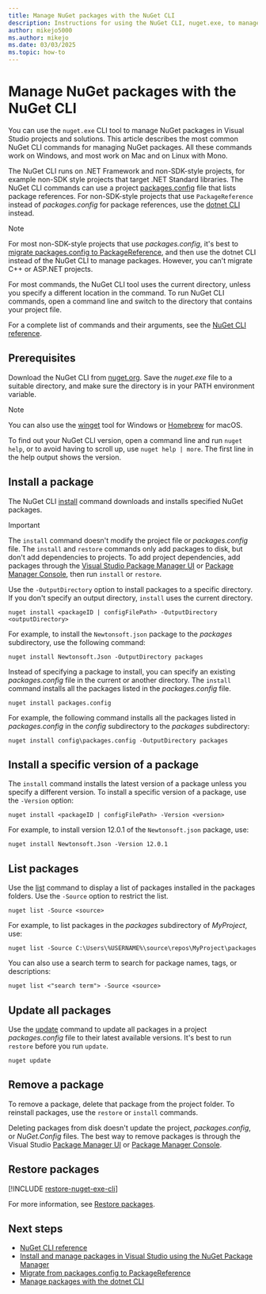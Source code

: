 ```yaml
---
title: Manage NuGet packages with the NuGet CLI
description: Instructions for using the NuGet CLI, nuget.exe, to manage NuGet packages.
author: mikejo5000
ms.author: mikejo
ms.date: 03/03/2025
ms.topic: how-to
---
```


# Manage NuGet packages with the NuGet CLI

You can use the `nuget.exe` CLI tool to manage NuGet packages in Visual Studio projects and solutions. This article describes the most common NuGet CLI commands for managing NuGet packages. All these commands work on Windows, and most work on Mac and on Linux with Mono. 

The NuGet CLI runs on .NET Framework and non-SDK-style projects, for example non-SDK style projects that target .NET Standard libraries. The NuGet CLI commands can use a project [packages.config](../reference/packages-config.md) file that lists package references. For non-SDK-style projects that use `PackageReference` instead of *packages.config* for package references, use the [dotnet CLI](install-use-packages-dotnet-cli.md) instead.

> [!NOTE]
> For most non-SDK-style projects that use *packages.config*, it's best to [migrate packages.config to PackageReference](migrate-packages-config-to-package-reference.md), and then use the dotnet CLI instead of the NuGet CLI to manage packages. However, you can't migrate C++ or ASP.NET projects.

For most commands, the NuGet CLI tool uses the current directory, unless you specify a different location in the command. To run NuGet CLI commands, open a command line and switch to the directory that contains your project file.

For a complete list of commands and their arguments, see the [NuGet CLI reference](../reference/nuget-exe-cli-reference.md).

## Prerequisites

Download the NuGet CLI from [nuget.org](https://dist.nuget.org/win-x86-commandline/latest/nuget.exe). Save the *nuget.exe* file to a suitable directory, and make sure the directory is in your PATH environment variable.

> [!NOTE]
> You can also use the [winget](/windows/package-manager/winget) tool for Windows or [Homebrew](https://brew.sh/) for macOS.

To find out your NuGet CLI version, open a command line and run `nuget help`, or to avoid having to scroll up, use `nuget help | more`. The first line in the help output shows the version.

## Install a package

The NuGet CLI [install](../reference/cli-reference/cli-ref-install.md) command downloads and installs specified NuGet packages.

> [!IMPORTANT]
> The `install` command doesn't modify the project file or *packages.config* file. The `install` and `restore` commands only add packages to disk, but don't add dependencies to projects. To add project dependencies, add packages through the [Visual Studio Package Manager UI](install-use-packages-visual-studio.md) or [Package Manager Console](install-use-packages-powershell.md), then run `install` or `restore`.

Use the `-OutputDirectory` option to install packages to a specific directory. If you don't specify an output directory, `install` uses the current directory.

```cli
nuget install <packageID | configFilePath> -OutputDirectory <outputDirectory>
```

For example, to install the `Newtonsoft.json` package to the *packages* subdirectory, use the following command:

```cli
nuget install Newtonsoft.Json -OutputDirectory packages
```

Instead of specifying a package to install, you can specify an existing *packages.config* file in the current or another directory. The `install` command installs all the packages listed in the *packages.config* file.

```cli
nuget install packages.config
```

For example, the following command installs all the packages listed in *packages.config* in the *config* subdirectory to the *packages* subdirectory:

```cli
nuget install config\packages.config -OutputDirectory packages

```

## Install a specific version of a package

The `install` command installs the latest version of a package unless you specify a different version. To install a specific version of a package, use the `-Version` option:

```cli
nuget install <packageID | configFilePath> -Version <version>
```

For example, to install version 12.0.1 of the `Newtonsoft.json` package, use:

```cli
nuget install Newtonsoft.Json -Version 12.0.1
```

## List packages

Use the [list](../reference/cli-reference/cli-ref-list.md) command to display a list of packages installed in the packages folders. Use the `-Source` option to restrict the list.

```cli
nuget list -Source <source>
```

For example, to list packages in the *packages* subdirectory of *MyProject*, use:

```cli
nuget list -Source C:\Users\%USERNAME%\source\repos\MyProject\packages
```

You can also use a search term to search for package names, tags, or descriptions:

```cli
nuget list <"search term"> -Source <source>
```

## Update all packages

Use the [update](../reference/cli-reference/cli-ref-update.md) command to update all packages in a project *packages.config* file to their latest available versions. It's best to run `restore` before you run `update`.

```cli
nuget update
```

## Remove a package

To remove a package, delete that package from the project folder. To reinstall packages, use the `restore` or `install` commands.

Deleting packages from disk doesn't update the project, *packages.config*, or *NuGet.Config* files. The best way to remove packages is through the Visual Studio [Package Manager UI](install-use-packages-visual-studio.md) or [Package Manager Console](install-use-packages-powershell.md).

## Restore packages

[!INCLUDE [restore-nuget-exe-cli](includes/restore-nuget-exe-cli.md)]

For more information, see [Restore packages](package-restore.md).

## Next steps

- [NuGet CLI reference](../reference/nuget-exe-cli-reference.md)
- [Install and manage packages in Visual Studio using the NuGet Package Manager](install-use-packages-visual-studio.md)
- [Migrate from packages.config to PackageReference](migrate-packages-config-to-package-reference.md)
- [Manage packages with the dotnet CLI](install-use-packages-dotnet-cli.md)
